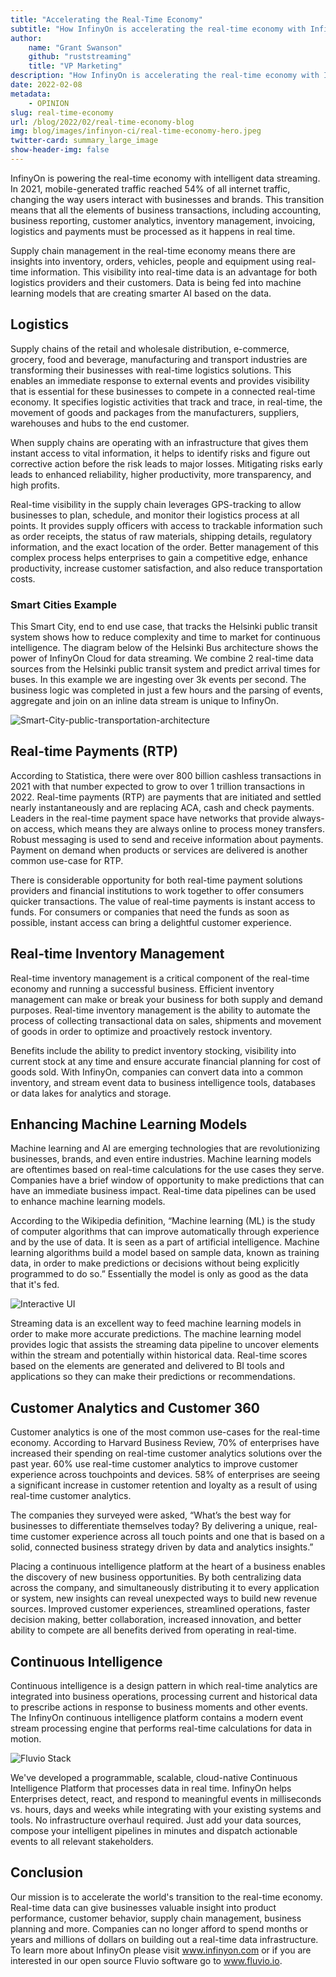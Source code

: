 ```yaml
---
title: "Accelerating the Real-Time Economy"
subtitle: "How InfinyOn is accelerating the real-time economy with InfinyOn Cloud and Fluvio"
author:
    name: "Grant Swanson"
    github: "ruststreaming"
    title: "VP Marketing"
description: "How InfinyOn is accelerating the real-time economy with InfinyOn Cloud and Fluvio."
date: 2022-02-08
metadata:
    - OPINION
slug: real-time-economy
url: /blog/2022/02/real-time-economy-blog
img: blog/images/infinyon-ci/real-time-economy-hero.jpeg
twitter-card: summary_large_image
show-header-img: false
---
```


InfinyOn is powering the real-time economy with intelligent data streaming. In 2021, mobile-generated traffic reached 54% of all internet traffic, changing the way users interact with businesses and brands. This transition means that all the elements of business transactions, including accounting, business reporting, customer analytics, inventory management, invoicing, logistics and payments must be processed as it happens in real time.

Supply chain management in the real-time economy means there are insights into inventory, orders, vehicles, people and equipment using real-time information. This visibility into real-time data is an advantage for both logistics providers and their customers. Data is being fed into machine learning models that are creating smarter AI based on the data.


## Logistics

Supply chains of the retail and wholesale distribution, e-commerce, grocery, food and beverage, manufacturing and transport industries are transforming their businesses with real-time logistics solutions. This enables an immediate response to external events and provides visibility that is essential for these businesses to compete in a connected real-time economy. It specifies logistic activities that track and trace, in real-time, the movement of goods and packages from the manufacturers, suppliers, warehouses and hubs to the end customer.

When supply chains are operating with an infrastructure that gives them instant access to vital information, it helps to identify risks and figure out corrective action before the risk leads to major losses. Mitigating risks early leads to enhanced reliability, higher productivity, more transparency, and high profits.

Real-time visibility in the supply chain leverages GPS-tracking to allow businesses to plan, schedule, and monitor their logistics process at all points. It provides supply officers with access to trackable information such as order receipts, the status of raw materials, shipping details, regulatory information, and the exact location of the order. Better management of this complex process helps enterprises to gain a competitive edge, enhance productivity, increase customer satisfaction, and also reduce transportation costs.

### Smart Cities Example

This Smart City, end to end use case, that tracks the Helsinki public transit system shows how to reduce complexity and time to market for continuous intelligence. The diagram below of the Helsinki Bus architecture shows the power of InfinyOn Cloud for data streaming. We combine 2 real-time data sources from the Helsinki public transit system and predict arrival times for buses. In this example we are ingesting over 3k events per second. The business logic was completed in just a few hours and the parsing of events, aggregate and join on an inline data stream is unique to InfinyOn.

<img src="/blog/images/infinyon-ci/helsinki-bus-logistics.png"
     alt="Smart-City-public-transportation-architecture"
     style="margin: auto; max-width: 700px" />

## Real-time Payments (RTP)

According to Statistica, there were over 800 billion cashless transactions in 2021 with that number expected to grow to over 1 trillion transactions in 2022. Real-time payments (RTP) are payments that are initiated and settled nearly instantaneously and are replacing ACA, cash and check payments. Leaders in the real-time payment space have networks that provide always-on access, which means they are always online to process money transfers. Robust messaging is used to send and receive information about payments. Payment on demand when products or services are delivered is another common use-case for RTP.

There is considerable opportunity for both real-time payment solutions providers and financial institutions to work together to offer consumers quicker transactions. The value of real-time payments is instant access to funds. For consumers or companies that need the funds as soon as possible, instant access can bring a delightful customer experience.

## Real-time Inventory Management

Real-time inventory management is a critical component of the real-time economy and running a successful business. Efficient inventory management can make or break your business for both supply and demand purposes. Real-time inventory management is the ability to automate the process of collecting transactional data on sales, shipments and movement of goods in order to optimize and proactively restock inventory.

Benefits include the ability to predict inventory stocking, visibility into current stock at any time and ensure accurate financial planning for cost of goods sold. With InfinyOn, companies can convert data into a common inventory, and stream event data to business intelligence tools, databases or data lakes for analytics and storage.

## Enhancing Machine Learning Models

Machine learning and AI are emerging technologies that are revolutionizing businesses, brands, and even entire industries. Machine learning models are oftentimes based on real-time calculations for the use cases they serve. Companies have a brief window of opportunity to make predictions that can have an immediate business impact. Real-time data pipelines can be used to enhance machine learning models.

According to the Wikipedia definition, “Machine learning (ML) is the study of computer algorithms that can improve automatically through experience and by the use of data. It is seen as a part of artificial intelligence. Machine learning algorithms build a model based on sample data, known as training data, in order to make predictions or decisions without being explicitly programmed to do so.” Essentially the model is only as good as the data that it's fed.

<img src="/blog/images/infinyon-ci/streaming-machine-learning-architecture.png"
     alt="Interactive UI"
     style="margin: auto; max-width: 800px" />

Streaming data is an excellent way to feed machine learning models in order to make more accurate predictions. The machine learning model provides logic that assists the streaming data pipeline to uncover elements within the stream and potentially within historical data. Real-time scores based on the elements are generated and delivered to BI tools and applications so they can make their predictions or recommendations.


## Customer Analytics and Customer 360

Customer analytics is one of the most common use-cases for the real-time economy. According to Harvard Business Review, 70% of enterprises have increased their spending on real-time customer analytics solutions over the past year. 60% use real-time customer analytics to improve customer experience across touchpoints and devices. 58% of enterprises are seeing a significant increase in customer retention and loyalty as a result of using real-time customer analytics.

The companies they surveyed were asked, “What’s the best way for businesses to differentiate themselves today? By delivering a unique, real-time customer experience across all touch points and one that is based on a solid, connected business strategy driven by data and analytics insights.”

Placing a continuous intelligence platform at the heart of a business enables the discovery of new business opportunities. By both centralizing data across the company, and simultaneously distributing it to every application or system, new insights can reveal unexpected ways to build new revenue sources. Improved customer experiences, streamlined operations, faster decision making, better collaboration, increased innovation, and better ability to compete are all benefits derived from operating in real-time.

## Continuous Intelligence

Continuous intelligence is a design pattern in which real-time analytics are integrated into business operations, processing current and historical data to prescribe actions in response to business moments and other events. The InfinyOn continuous intelligence platform contains a modern event stream processing engine that performs real-time calculations for data in motion.

<img src="/blog/images/infinyon-ci/fluvio-stack.svg"
     alt="Fluvio Stack"
     style="margin: auto; max-width: 800px" />

We've developed a programmable, scalable, cloud-native Continuous Intelligence Platform that processes data in real time. InfinyOn helps Enterprises detect, react, and respond to meaningful events in milliseconds vs. hours, days and weeks while integrating with your existing systems and tools. No infrastructure overhaul required. Just add your data sources, compose your intelligent pipelines in minutes and dispatch actionable events to all relevant stakeholders.

## Conclusion

Our mission is to accelerate the world's transition to the real-time economy. Real-time data can give businesses valuable insight into product performance, customer behavior, supply chain management, business planning and more. Companies can no longer afford to spend months or years and millions of dollars on building out a real-time data infrastructure. To learn more about InfinyOn please visit www.infinyon.com or if you are interested in our open source Fluvio software go to www.fluvio.io.
